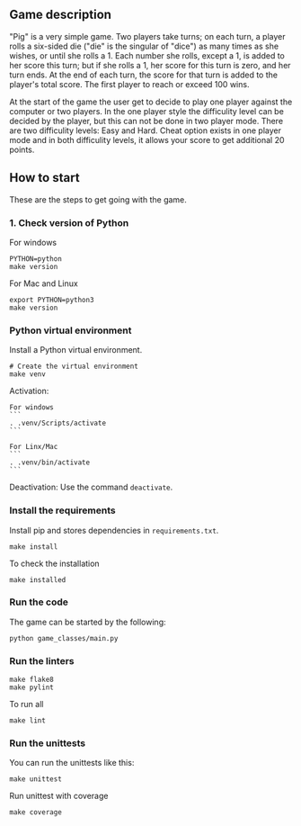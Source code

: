Game description
--------------------------

"Pig" is a very simple game. Two players take turns; on each turn, a player rolls a six-sided die ("die" is the singular of "dice") as many times as she wishes, or until she rolls a 1. Each number she rolls, except a 1, is added to her score this turn; but if she rolls a 1, her score for this turn is zero, and her turn ends. At the end of each turn, the score for that turn is added to the player's total score. The first player to reach or exceed 100 wins.

At the start of the game the user get to decide to play one player against the computer or two players. In the one player style the difficulity level can be decided by the player, but this can not be done in two player mode. There are two difficulity levels: Easy and Hard. Cheat option exists in one player mode and in both difficulity levels, it allows your score to get additional 20 points.


How to start
--------------------------

These are the steps to get going with the game.

### 1. Check version of Python
For windows
```
PYTHON=python
make version
```

For Mac and Linux
```
export PYTHON=python3
make version
```

### Python virtual environment

Install a Python virtual environment.

```
# Create the virtual environment
make venv
```
Activation:

    For windows
    ```
    . .venv/Scripts/activate
    ```

    For Linx/Mac
    ```
    . .venv/bin/activate
    ```

Deactivation:
 Use the command `deactivate`.



### Install the requirements

Install pip and stores dependencies in `requirements.txt`.

```
make install
```

To check the installation
```
make installed
```


### Run the code

The game can be started by the following:

```
python game_classes/main.py
```


### Run the linters
```
make flake8
make pylint
```

To run all
```
make lint
```


### Run the unittests

You can run the unittests like this:

```
make unittest
```

Run unittest with coverage
```
make coverage
```

